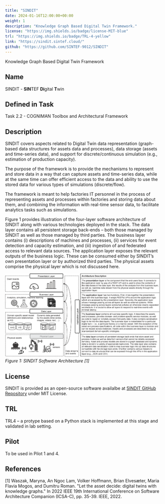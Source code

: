 ```yaml
---
title: "SINDIT"
date: 2024-01-16T12:00:00+00:00
weight: 1
description: "Knowledge Graph Based Digital Twin Framework."
license: "https://img.shields.io/badge/license-MIT-blue"
trl: "https://img.shields.io/badge/TRL-4-yellow"
link: "https://sindit.sintef.cloud/"
github: "https://github.com/SINTEF-9012/SINDIT"
---
```


Knowledge Graph Based Digital Twin Framework

## Name
SINDIT - **SIN**TEF **Di**gital **T**win 

## Defined in Task
Task 2.2 - COGNIMAN Toolbox and Architectural Framework

## Description
SINDIT covers aspects related to Digital Twin data representation (graph-based data structures for assets data and processes), data storage (assets and time-series data), and support for discrete/continuous simulation (e.g., estimation of production capacity).

The purpose of the framework is to provide the mechanisms to represent and store data in a way that can capture assets and time-series data, while at the same time can offer efficient access to the data and ability to use the stored data for various types of simulations (discrete/flow).

The framework is meant to help factories IT personnel in the process of representing assets and processes within factories and storing data about them, and combining the information with real-time sensor data, to facilitate analytics tasks such as simulations.

Figure 1 provides illustration of the four-layer software architecture of SINDIT along with various technologies deployed in the stack. The data layer contains all persistent storage back-ends – both those managed by SINDIT as well as those managed by third parties. The business layer contains (i) descriptions of machines and processes, (ii) services for event detection and capacity estimation, and (iii) ingestion of and federated access to relevant data sources. The application layer exposes the relevant outputs of the business logic. These can be consumed either by SINDIT’s own presentation layer or by authorized third parties. The physical assets comprise the physical layer which is not discussed here.

![SINDITArchitecture](/images/sindit/SINDIT_software_architecture.png)
*Figure 1: SINDIT Software Architecture [1]*

## License
SINDIT is provided as an open-source software availalbe at [SINDIT GitHub Repository](https://github.com/SINTEF-9012/SINDIT) under MIT License.

## TRL
TRL4 – a protype based on a Python stack is implemented at this stage and validated in lab setting.

## Pilot
To be used in Pilot 1 and 4.

## References
[1] Waszak, Maryna, An Ngoc Lam, Volker Hoffmann, Brian Elvesæter, Maria Flavia Mogos, and Dumitru Roman. "Let the asset decide: digital twins with knowledge graphs." In 2022 IEEE 19th International Conference on Software Architecture Companion (ICSA-C), pp. 35-39. IEEE, 2022.

